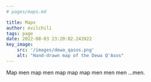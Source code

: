 ```yaml
---
# pages/maps.md

title: Maps
author: evilchili
tags: page
date: 2022-08-03 23:20:02.243922
key_image:
    src: '/images/dewa_qasos.png'
    alt: "Hand-drawn map of the Dewa Q'Asos"
---
```


Map men map men map map map men men men  ...men.
